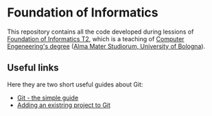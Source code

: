 # Foundation of Informatics

This repository contains all the code developed during lessions of [Foundation of Informatics T2](https://www.unibo.it/en/teaching/course-unit-catalogue/course-unit/2021/434698),
which is a teaching of [Computer Engeneering's degree](https://corsi.unibo.it/1cycle/ComputerEngineering) ([Alma Mater Studiorum, University of Bologna](https://www.unibo.it/en/homepage)).

## Useful links

Here they are two short useful guides about Git:<br/>
- [Git - the simple guide](https://rogerdudler.github.io/git-guide/)
- [Adding an existring project to Git](https://gist.github.com/alexpchin/102854243cd066f8b88e)
